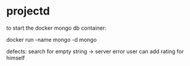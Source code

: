 # projectd

to start the docker mongo db container:

docker run -name mongo -d mongo

defects:
search for empty string -> server error
user can add rating for himself